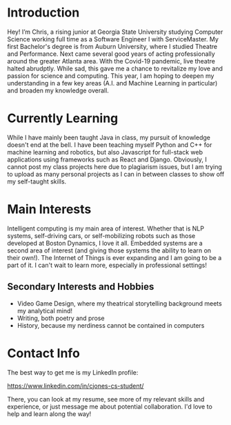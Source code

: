 # Introduction

Hey! I’m Chris, a rising junior at Georgia State University studying Computer Science working full time as a Software Engineer I with ServiceMaster. My first Bachelor's degree is from Auburn University, where I studied Theatre and Performance. Next came several good years of acting professionally around the greater Atlanta area. With the Covid-19 pandemic, live theatre halted abrudptly. While sad, this gave me a chance to revitalize my love and passion for science and computing. This year, I am hoping to deepen my understanding in a few key areas (A.I. and Machine Learning in particular) and broaden my knowledge overall.

# Currently Learning

While I have mainly been taught Java in class, my pursuit of knowledge doesn't end at the bell. I have been teaching myself Python and C++ for machine learning and robotics, but also Javascript for full-stack web applications using frameworks such as React and Django. Obviously, I cannot post my class projects here due to plagiarism issues, but I am trying to upload as many personal projects as I can in between classes to show off my self-taught skills.

# Main Interests

Intelligent computing is my main area of interest. Whether that is NLP systems, self-driving cars, or self-mobilizing robots such as those developed at Boston Dynamics, I love it all. Embedded systems are a second area of interest (and giving those systems the ability to learn on their own!). The Internet of Things is ever expanding and I am going to be a part of it. I can't wait to learn more, especially in professional settings!

## Secondary Interests and Hobbies

- Video Game Design, where my theatrical storytelling background meets my analytical mind!
- Writing, both poetry and prose
- History, because my nerdiness cannot be contained in computers

# Contact Info

The best way to get me is my LinkedIn profile:

https://www.linkedin.com/in/cjones-cs-student/

There, you can look at my resume, see more of my relevant skills and experience, or just message me about potential collaboration. I'd love to help and learn 
along the way!
